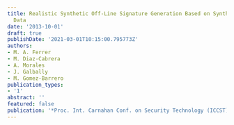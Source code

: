 ```yaml
---
title: Realistic Synthetic Off-Line Signature Generation Based on Synthetic On-Line
  Data
date: '2013-10-01'
draft: true
publishDate: '2021-03-01T10:15:00.795773Z'
authors:
- M. A. Ferrer
- M. Diaz-Cabrera
- A. Morales
- J. Galbally
- M. Gomez-Barrero
publication_types:
- '1'
abstract: ''
featured: false
publication: '*Proc. Int. Carnahan Conf. on Security Technology (ICCST)*'
---
```


